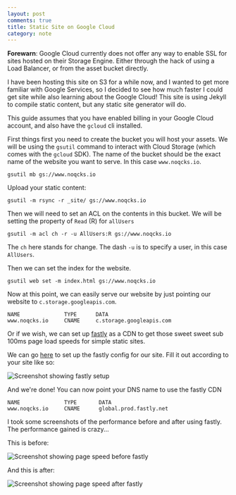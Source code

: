 ```yaml
---
layout: post
comments: true
title: Static Site on Google Cloud
category: note
---
```


**Forewarn**: Google Cloud currently does not offer any way to enable SSL for sites
hosted on their Storage Engine. Either through the hack of using a Load Balancer,
or from the asset bucket directly.

I have been hosting this site on S3 for a while now, and I wanted to get more
familiar with Google Services, so I decided to see how much faster I could get
site while also learning about the Google Cloud! This site is using Jekyll to
compile static content, but any static site generator will do.

This guide assumes that you have enabled billing in your Google Cloud account,
and also have the `gcloud` cli installed.

First things first you need to create the bucket you will host your assets. We
will be using the `gsutil` command to interact with Cloud Storage (which comes
with the `gcloud` SDK). The name of the bucket should be the exact name of the
website you want to serve. In this case `www.noqcks.io`.

```
gsutil mb gs://www.noqcks.io
```

Upload your static content:

```
gsutil -m rsync -r _site/ gs://www.noqcks.io
```

Then we will need to set an ACL on the contents in this bucket. We will be setting
the property of `Read` (R) for `allUsers`

```
gsutil -m acl ch -r -u AllUsers:R gs://www.noqcks.io
```

The `ch` here stands for change. The dash `-u` is to specify a user, in this
case `AllUsers`.

Then we can set the index for the website.

```
gsutil web set -m index.html gs://www.noqcks.io
```

Now at this point, we can easily serve our website by just pointing our website
to `c.storage.googleapis.com`.

```
NAME              TYPE      DATA
www.noqcks.io     CNAME     c.storage.googleapis.com
```

Or if we wish, we can set up [fastly](https://www.fastly.com/) as a CDN to get
those sweet sweet sub 100ms page load speeds for simple static sites.

We can go [here](https://app.fastly.com/#quickstart) to set up the fastly config
for our site. Fill it out according to your site like so:


<p><img src="{{ site.file }}/fastly-setup.png" alt="Screenshot showing fastly setup"></p>

And we're done! You can now point your DNS name to use the fastly CDN

```
NAME              TYPE       DATA
www.noqcks.io     CNAME      global.prod.fastly.net
```

I took some screenshots of the performance before and after using fastly. The
performance gained is crazy...

This is before:
<p><img src="{{ site.file }}/www.noqcks.io-page-speed-before.png" alt="Screenshot showing page speed before fastly"></p>


And this is after:
<p><img src="{{ site.file }}/www.noqcks.io-page-speed-after.png" alt="Screenshot showing page speed after fastly"></p>



